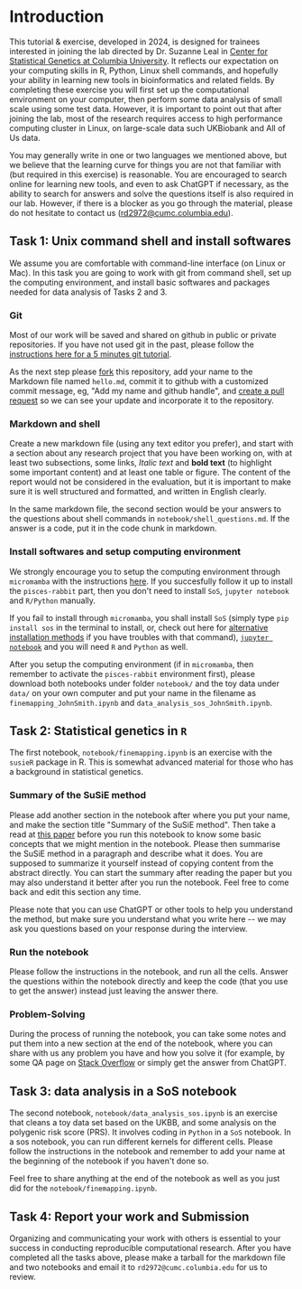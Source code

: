 # Introduction

This tutorial & exercise, developed in 2024, is designed for trainees interested in joining the lab directed by Dr. Suzanne Leal in [Center for Statistical Genetics at Columbia University](https://www.neurology.columbia.edu/research/research-centers-and-programs/center-statistical-genetics#:~:text=We%20are%20a%20group%20of,statistical%20genetics%20and%20genetic%20epidemiology.). It reflects our expectation on your computing skills in R, Python, Linux shell commands, and hopefully your ability in learning new tools in bioinformatics and related fields. By completing these exercise you will first set up the computational environment on your computer, then perform some data analysis of small scale using some test data. However, it is important to point out that after joining the lab, most of the research requires access to high performance computing cluster in Linux, on large-scale data such UKBiobank and All of Us data.

You may generally write in one or two languages we mentioned above, but we believe that the learning curve for things you are not that familiar with (but required in this exercise) is reasonable. You are encouraged to search online for learning new tools, and even to ask ChatGPT if necessary, as the ability to search for answers and solve the questions itself is also required in our lab. However, if there is a blocker as you go through the material, please do not hesitate to contact us (rd2972@cumc.columbia.edu).

## Task 1: Unix command shell and install softwares

We assume you are comfortable with command-line interface (on Linux or Mac). In this task you are going to work with git from command shell, set up the computing environment, and install basic softwares and packages needed for data analysis of Tasks 2 and 3.

### Git

Most of our work will be saved and shared on github in public or private repositories. If you have not used git in the past, please follow the [instructions here for a 5 minutes git tutorial](https://wanggroup.org/orientation/5m-git).

As the next step please [fork](https://docs.github.com/en/free-pro-team@latest/github/getting-started-with-github/fork-a-repo) this repository, add your name to the Markdown file named `hello.md`, commit it to github with a customized commit message, eg, "Add my name and github handle", and [create a pull request](https://docs.github.com/en/free-pro-team@latest/github/collaborating-with-issues-and-pull-requests/about-pull-requests) so we can see your update and incorporate it to the repository.

### Markdown and shell

Create a new markdown file (using any text editor you prefer), and start with a section about any research project that you have been working on, with at least two subsections, some links, *Italic text* and **bold text** (to highlight some important content) and at least one table or figure. The content of the report would not be considered in the evaluation, but it is important to make sure it is well structured and formatted, and written in English clearly.

In the same markdown file, the second section would be your answers to the questions about shell commands in `notebook/shell_questions.md`. If the answer is a code, put it in the code chunk in markdown.

### Install softwares and setup computing environment

We strongly encourage you to setup the computing environment through `micromamba` with the instructions [here](https://wanggroup.org/orientation/jupyter-setup). If you succesfully follow it up to install the `pisces-rabbit` part, then you don't need to install `SoS`, `jupyter notebook` and `R/Python` manually.

If you fail to install through `micromamba`, you shall install `SoS` (simply type `pip install sos` in the terminal to install, or, check out here for [alternative installation methods](https://vatlab.github.io/sos-docs/running.html#Local-installation) if you have troubles with that command), [`jupyter notebook`](https://jupyter.org/install) and you will need `R` and `Python` as well.

After you setup the computing environment (if in `micromamba`, then remember to activate the `pisces-rabbit` environment first), please download both notebooks under folder `notebook/` and the toy data under `data/` on your own computer and put your name in the filename as `finemapping_JohnSmith.ipynb` and `data_analysis_sos_JohnSmith.ipynb`. 

## Task 2: Statistical genetics in `R`

The first notebook, `notebook/finemapping.ipynb` is an exercise with the `susieR` package in R. This is somewhat advanced material for those who has a background in statistical genetics.

### Summary of the SuSiE method
Please add another section in the notebook after where you put your name, and make the section title "Summary of the SuSiE method". Then take a read at [this paper](https://academic.oup.com/jrsssb/article/82/5/1273/7056114) before you run this notebook to know some basic concepts that we might mention in the notebook. Please then summarise the SuSiE method in a paragraph and describe what it does. You are supposed to summarize it yourself instead of copying content from the abstract directly. You can start the summary after reading the paper but you may also understand it better after you run the notebook. Feel free to come back and edit this section any time.

Please note that you can use ChatGPT or other tools to help you understand the method, but make sure you understand what you write here -- we may ask you questions based on your response during the interview.

### Run the notebook

Please follow the instructions in the notebook, and run all the cells. Answer the questions within the notebook directly and keep the code (that you use to get the answer) instead just leaving the answer there.

### Problem-Solving

During the process of running the notebook, you can take some notes and put them into a new section at the end of the notebook, where you can share with us any problem you have and how you solve it (for example, by some QA page on [Stack Overflow](https://stackoverflow.com) or simply get the answer from ChatGPT. 

## Task 3: data analysis in a SoS notebook

The second notebook, `notebook/data_analysis_sos.ipynb` is an exercise that cleans a toy data set based on the UKBB, and some analysis on the polygenic risk score (PRS). It involves coding in `Python` in a `SoS` notebook. In a sos notebook, you can run different kernels for different cells. Please follow the instructions in the notebook and remember to add your name at the beginning of the notebook if you haven't done so.

Feel free to share anything at the end of the notebook as well as you just did for the `notebook/finemapping.ipynb`.

## Task 4: Report your work and Submission

Organizing and communicating your work with others is essential to your success in conducting reproducible computational research. After you have completed all the tasks above, please make a tarball for the markdown file and two notebooks and email it to `rd2972@cumc.columbia.edu` for us to review.


